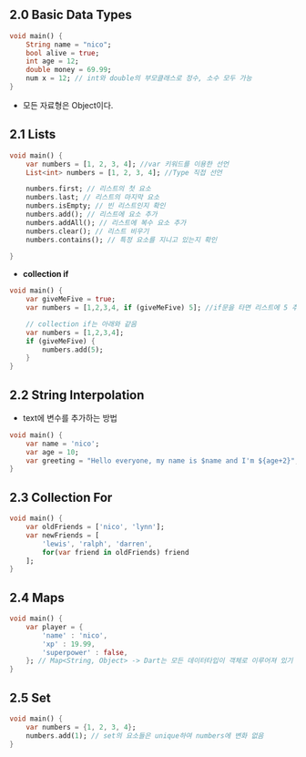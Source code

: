 ## 2.0 Basic Data Types

```Dart
void main() {
	String name = "nico";
	bool alive = true;
	int age = 12;
	double money = 69.99;
	num x = 12; // int와 double의 부모클래스로 정수, 소수 모두 가능
}
```

- 모든 자료형은 Object이다.


## 2.1 Lists

```Dart
void main() {
	var numbers = [1, 2, 3, 4]; //var 키워드를 이용한 선언
	List<int> numbers = [1, 2, 3, 4]; //Type 직접 선언

	numbers.first; // 리스트의 첫 요소
	numbers.last; // 리스트의 마지막 요소
	numbers.isEmpty; // 빈 리스트인지 확인
	numbers.add(); // 리스트에 요소 추가
	numbers.addAll(); // 리스트에 복수 요소 추가
	numbers.clear(); // 리스트 비우기
	numbers.contains(); // 특정 요소를 지니고 있는지 확인
	
}
```

- **collection if**
```Dart
void main() {
	var giveMeFive = true;
	var numbers = [1,2,3,4, if (giveMeFive) 5]; //if문을 타면 리스트에 5 추가

	// collection if는 아래와 같음
	var numbers = [1,2,3,4];
	if (giveMeFive) {
		numbers.add(5);
	}
}
```


## 2.2 String Interpolation

- text에 변수를 추가하는 방법
```Dart
void main() {
	var name = 'nico';
	var age = 10;
	var greeting = "Hello everyone, my name is $name and I'm ${age+2}"; // 큰따옴표, 작은따옴표 상관 없이 가능
}
```


## 2.3 Collection For

```Dart
void main() {
	var oldFriends = ['nico', 'lynn'];
	var newFriends = [
		'lewis', 'ralph', 'darren',
		for(var friend in oldFriends) friend
	];
}
```


## 2.4 Maps

```Dart
void main() {
	var player = {
		'name' : 'nico',
		'xp' : 19.99,
		'superpower' : false,
	}; // Map<String, Object> -> Dart는 모든 데이터타입이 객체로 이루어져 있기 때문에 Object는 모든 데이터타입을 value로 가질 수 있음을 의미함
}
```


## 2.5 Set

```Dart
void main() {
	var numbers = {1, 2, 3, 4};
	numbers.add(1); // set의 요소들은 unique하여 numbers에 변화 없음
}
```